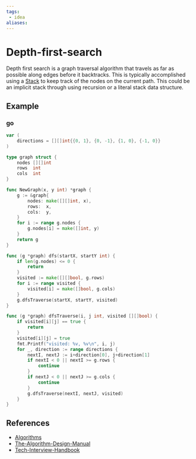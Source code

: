 ```yaml
---
tags:
 - idea
aliases:
---
```


# Depth-first-search

Depth first search is a graph traversal algorithm that travels as far as possible along edges before it backtracks. This is typically accomplished using a [Stack](Stack.md) to keep track of the nodes on the current path. This could be an implicit stack through using recursion or a literal stack data structure.

## Example

### go

```go
var (
	directions = [][]int{{0, 1}, {0, -1}, {1, 0}, {-1, 0}}
)

type graph struct {
	nodes [][]int
	rows  int
	cols  int
}

func NewGraph(x, y int) *graph {
	g := &graph{
		nodes: make([][]int, x),
		rows:  x,
		cols:  y,
	}
	for i := range g.nodes {
		g.nodes[i] = make([]int, y)
	}
	return g
}

func (g *graph) dfs(startX, startY int) {
	if len(g.nodes) <= 0 {
		return
	}
	visited := make([][]bool, g.rows)
	for i := range visited {
		visited[i] = make([]bool, g.cols)
	}
	g.dfsTraverse(startX, startY, visited)
}

func (g *graph) dfsTraverse(i, j int, visited [][]bool) {
	if visited[i][j] == true {
		return
	}
	visited[i][j] = true
	fmt.Printf("visited: %v, %v\n", i, j)
	for _, direction := range directions {
		nextI, nextJ := i+direction[0], j+direction[1]
		if nextI < 0 || nextI >= g.rows {
			continue
		}
		if nextJ < 0 || nextJ >= g.cols {
			continue
		}
		g.dfsTraverse(nextI, nextJ, visited)
	}
}
```

## References

- [Algorithms](Algorithms.md)
- [The-Algorithm-Design-Manual](The-Algorithm-Design-Manual.md)
- [Tech-Interview-Handbook](Tech-Interview-Handbook.md)
